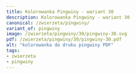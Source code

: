 ```yaml
---
title: Kolorowanka Pingwiny - wariant 30
description: Kolorowanka Pingwiny - wariant 30
canonical: /zwierzeta/pingwiny/
variant_of: pingwiny
image: /zwierzeta/pingwiny/30/pingwiny-30.svg
pdf: /zwierzeta/pingwiny/30/pingwiny-30.pdf
alt: "kolorowanka do druku pingwiny PDF"
tags:
- zwierzeta
- pingwiny
---
```

